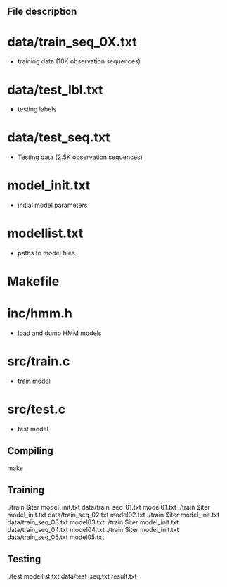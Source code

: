 ## File description

# data/train_seq_0X.txt
- training data (10K observation sequences)
# data/test_lbl.txt
- testing labels
# data/test_seq.txt
- Testing data (2.5K observation sequences)
# model_init.txt
- initial model parameters
# modellist.txt
- paths to model files
# Makefile
# inc/hmm.h
- load and dump HMM models
# src/train.c
- train model
# src/test.c
- test model

## Compiling
make

## Training
./train $iter model_init.txt data/train_seq_01.txt model01.txt
./train $iter model_init.txt data/train_seq_02.txt model02.txt
./train $iter model_init.txt data/train_seq_03.txt model03.txt
./train $iter model_init.txt data/train_seq_04.txt model04.txt
./train $iter model_init.txt data/train_seq_05.txt model05.txt

## Testing
./test modellist.txt data/test_seq.txt result.txt
